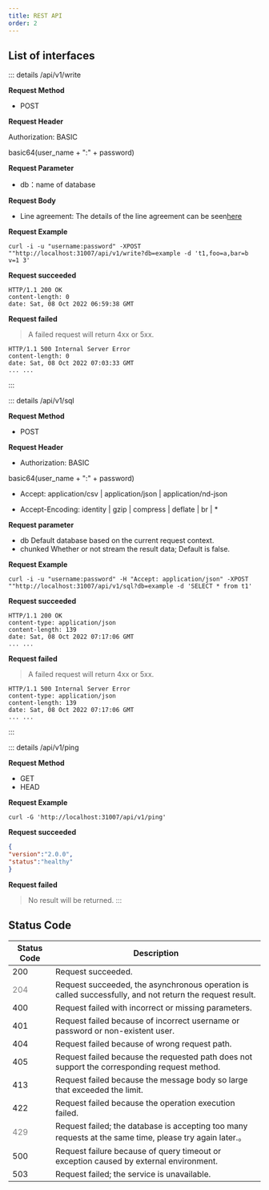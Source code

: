 ```yaml
---
title: REST API
order: 2
---
```


## **List of interfaces**

::: details /api/v1/write

**Request Method**

- POST

**Request Header**

Authorization: BASIC

basic64(user_name + ":" + password)

**Request Parameter**

- db：name of database

**Request Body**

- Line agreement: The details of the line agreement can be seen[here](https://docs.influxdata.com/influxdb/v1.8/write_protocols/line_protocol_tutorial/)


**Request Example**

```
curl -i -u "username:password" -XPOST ""http://localhost:31007/api/v1/write?db=example -d 't1,foo=a,bar=b v=1 3'
```

**Request succeeded**

```shell
HTTP/1.1 200 OK
content-length: 0
date: Sat, 08 Oct 2022 06:59:38 GMT
```

**Request failed**

> A failed request will return 4xx or 5xx.
```
HTTP/1.1 500 Internal Server Error
content-length: 0
date: Sat, 08 Oct 2022 07:03:33 GMT
... ...
```
:::


::: details /api/v1/sql

**Request Method**

- POST

**Request Header**

- Authorization: BASIC

basic64(user_name + ":" + password)

- Accept: application/csv | application/json | application/nd-json

- Accept-Encoding: identity | gzip | compress | deflate | br | *

**Request parameter**

- db
Default database based on the current request context.
- chunked
Whether or not stream the result data; Default is false.

**Request Example**

```curl
curl -i -u "username:password" -H "Accept: application/json" -XPOST ""http://localhost:31007/api/v1/sql?db=example -d 'SELECT * from t1'
```

**Request succeeded**

```shell
HTTP/1.1 200 OK
content-type: application/json
content-length: 139
date: Sat, 08 Oct 2022 07:17:06 GMT
... ...
```

**Request failed**

> A failed request will return 4xx or 5xx.
```shell
HTTP/1.1 500 Internal Server Error
content-type: application/json
content-length: 139
date: Sat, 08 Oct 2022 07:17:06 GMT
... ...
```
:::

::: details /api/v1/ping

**Request Method**

- GET
- HEAD

**Request Example**

```
curl -G 'http://localhost:31007/api/v1/ping'
```

**Request succeeded**

```json
{
"version":"2.0.0",
"status":"healthy"
}
```
**Request failed**

> No result will be returned.
:::

## Status Code

| Status Code  | Description |
| ------------------- | ---- |
| 200                 | Request succeeded. |
| <span style="color: grey;">204</span> | Request succeeded, the asynchronous operation is called successfully, and not return the request result. |
| 400                 | Request failed with incorrect or missing parameters. |
| 401                 | Request failed because of incorrect username or password or non-existent user. |
| 404                 | Request failed because of wrong request path. |
| 405                 | Request failed because the requested path does not support the corresponding request method. |
| 413                 | Request failed because the message body so large that exceeded the limit. |
| 422                 | Request failed because the operation execution failed. |
| <span style="color: grey;">429</span>| Request failed; the database is accepting too many requests at the same time, please try again later.。 |
| 500                 | Request failure because of query timeout or exception caused by external environment. |
| 503                 | Request failed; the service is unavailable. |
